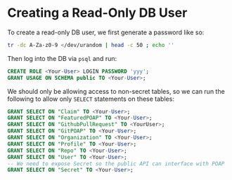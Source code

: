 # Creating a Read-Only DB User

To create a read-only DB user, we first generate a password like so:

```sh
tr -dc A-Za-z0-9 </dev/urandom | head -c 50 ; echo ''
```

Then log into the DB via `psql` and run:

```sql
CREATE ROLE <Your-User> LOGIN PASSWORD 'yyy';
GRANT USAGE ON SCHEMA public TO <Your-User>;
```

We should only be allowing access to non-secret tables, so we can run the following
to allow only `SELECT` statements on these tables:

```sql
GRANT SELECT ON "Claim" TO <Your-User>;
GRANT SELECT ON "FeaturedPOAP" TO <Your-User>;
GRANT SELECT ON "GithubPullRequest" TO <YourUser>;
GRANT SELECT ON "GitPOAP" TO <Your-User>;
GRANT SELECT ON "Organization" TO <Your-User>;
GRANT SELECT ON "Profile" TO <Your-User>;
GRANT SELECT ON "Repo" TO <Your-User>;
GRANT SELECT ON "User" TO <Your-User>;
-- We need to expose Secret so the public API can interface with POAP
GRANT SELECT ON "Secret" TO <Your-User>;
```
